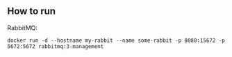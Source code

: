 ## How to run

RabbitMQ:

` docker run -d --hostname my-rabbit --name some-rabbit -p 8080:15672 -p 5672:5672 rabbitmq:3-management `